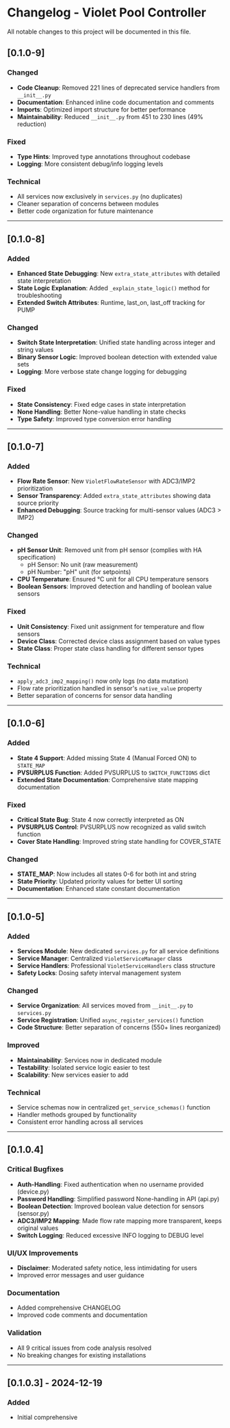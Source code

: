 # Changelog - Violet Pool Controller

All notable changes to this project will be documented in this file.

## [0.1.0-9]

### Changed
- **Code Cleanup**: Removed 221 lines of deprecated service handlers from `__init__.py`
- **Documentation**: Enhanced inline code documentation and comments
- **Imports**: Optimized import structure for better performance
- **Maintainability**: Reduced `__init__.py` from 451 to 230 lines (49% reduction)

### Fixed
- **Type Hints**: Improved type annotations throughout codebase
- **Logging**: More consistent debug/info logging levels

### Technical
- All services now exclusively in `services.py` (no duplicates)
- Cleaner separation of concerns between modules
- Better code organization for future maintenance

---

## [0.1.0-8]

### Added
- **Enhanced State Debugging**: New `extra_state_attributes` with detailed state interpretation
- **State Logic Explanation**: Added `_explain_state_logic()` method for troubleshooting
- **Extended Switch Attributes**: Runtime, last_on, last_off tracking for PUMP

### Changed
- **Switch State Interpretation**: Unified state handling across integer and string values
- **Binary Sensor Logic**: Improved boolean detection with extended value sets
- **Logging**: More verbose state change logging for debugging

### Fixed
- **State Consistency**: Fixed edge cases in state interpretation
- **None Handling**: Better None-value handling in state checks
- **Type Safety**: Improved type conversion error handling

---

## [0.1.0-7]

### Added
- **Flow Rate Sensor**: New `VioletFlowRateSensor` with ADC3/IMP2 prioritization
- **Sensor Transparency**: Added `extra_state_attributes` showing data source priority
- **Enhanced Debugging**: Source tracking for multi-sensor values (ADC3 > IMP2)

### Changed
- **pH Sensor Unit**: Removed unit from pH sensor (complies with HA specification)
  - pH Sensor: No unit (raw measurement)
  - pH Number: "pH" unit (for setpoints)
- **CPU Temperature**: Ensured °C unit for all CPU temperature sensors
- **Boolean Sensors**: Improved detection and handling of boolean value sensors

### Fixed
- **Unit Consistency**: Fixed unit assignment for temperature and flow sensors
- **Device Class**: Corrected device class assignment based on value types
- **State Class**: Proper state class handling for different sensor types

### Technical
- `apply_adc3_imp2_mapping()` now only logs (no data mutation)
- Flow rate prioritization handled in sensor's `native_value` property
- Better separation of concerns for sensor data handling

---

## [0.1.0-6]

### Added
- **State 4 Support**: Added missing State 4 (Manual Forced ON) to `STATE_MAP`
- **PVSURPLUS Function**: Added PVSURPLUS to `SWITCH_FUNCTIONS` dict
- **Extended State Documentation**: Comprehensive state mapping documentation

### Fixed
- **Critical State Bug**: State 4 now correctly interpreted as ON
- **PVSURPLUS Control**: PVSURPLUS now recognized as valid switch function
- **Cover State Handling**: Improved string state handling for COVER_STATE

### Changed
- **STATE_MAP**: Now includes all states 0-6 for both int and string
- **State Priority**: Updated priority values for better UI sorting
- **Documentation**: Enhanced state constant documentation

---

## [0.1.0-5]

### Added
- **Services Module**: New dedicated `services.py` for all service definitions
- **Service Manager**: Centralized `VioletServiceManager` class
- **Service Handlers**: Professional `VioletServiceHandlers` class structure
- **Safety Locks**: Dosing safety interval management system

### Changed
- **Service Organization**: All services moved from `__init__.py` to `services.py`
- **Service Registration**: Unified `async_register_services()` function
- **Code Structure**: Better separation of concerns (550+ lines reorganized)

### Improved
- **Maintainability**: Services now in dedicated module
- **Testability**: Isolated service logic easier to test
- **Scalability**: New services easier to add

### Technical
- Service schemas now in centralized `get_service_schemas()` function
- Handler methods grouped by functionality
- Consistent error handling across all services

---

## [0.1.0.4]

### Critical Bugfixes
- **Auth-Handling**: Fixed authentication when no username provided (device.py)
- **Password Handling**: Simplified password None-handling in API (api.py)
- **Boolean Detection**: Improved boolean value detection for sensors (sensor.py)
- **ADC3/IMP2 Mapping**: Made flow rate mapping more transparent, keeps original values
- **Switch Logging**: Reduced excessive INFO logging to DEBUG level

### UI/UX Improvements
- **Disclaimer**: Moderated safety notice, less intimidating for users
- Improved error messages and user guidance

### Documentation
- Added comprehensive CHANGELOG
- Improved code comments and documentation

### Validation
- All 9 critical issues from code analysis resolved
- No breaking changes for existing installations

---

## [0.1.0.3] - 2024-12-19

### Added
- Initial comprehensive
